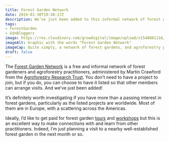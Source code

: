 ```yaml
---
title: Forest Garden Network
date: 2019-01-30T19:38:17Z
description: We’ve just been added to this informal network of forest gardens, the aim of which is to facilitate visits between members. 
tags: 
- ForestGarden
- GdnBloggers
image: https://res.cloudinary.com/growdigital/image/upload/v1548881116/190130-fgn.png
imageAlt: Graphic with the words "Forest Garden Network"
imageCap: Quite simply, a network of forest gardens, and agroforestry projects
draft: false
---
```


The [Forest Garden Network](https://www.agroforestry.co.uk/about_us/network/) is a free and informal network of forest gardeners and agroforestry practitioners, administered by Martin Crawford from the [Agroforestry Research Trust](https://www.agroforestry.co.uk/about_us/). You don’t need to have a project to join, but if you do, you can choose to have it listed so that other members can arrange visits. And we’ve just been added! 

It’s definitely worth investigating if you have more than a passing interest in forest gardens, particularly as the listed projects are worldwide. Most of them are in Europe, with a scattering across the Americas.

Ideally, I’d like to get paid for forest garden [tours](https://www.forestgarden.wales/tour/) and [workshops](https://www.forestgarden.wales/workshop/) but this is an excellent way to make connections with and learn from other practitioners. Indeed, I’m just planning a visit to a nearby well-established forest garden in the next month or so.


